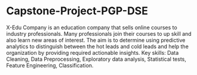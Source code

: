 # Capstone-Project-PGP-DSE
X-Edu Company is an education company that sells online courses to industry professionals. Many professionals join their courses to up skill and also learn new areas of interest. The aim is to determine using predictive analytics to distinguish between the hot leads and cold leads  and help the organization by providing required actionable insights.  Key skills: Data Cleaning, Data Preprocessing, Exploratory data analysis, Statistical tests, Feature Engineering, Classification. 

